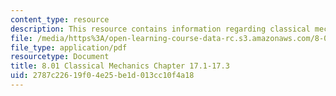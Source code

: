 ```yaml
---
content_type: resource
description: This resource contains information regarding classical mechanics.
file: /media/https%3A/open-learning-course-data-rc.s3.amazonaws.com/8-01sc-classical-mechanics-fall-2016/2787c22619f04e25be1d013cc10f4a18_MIT8_01F16_chapter17.1_17.3.pdf
file_type: application/pdf
resourcetype: Document
title: 8.01 Classical Mechanics Chapter 17.1-17.3
uid: 2787c226-19f0-4e25-be1d-013cc10f4a18
---
```

